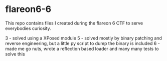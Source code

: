 # flareon6-6

This repo contains files I created during the flareon 6 CTF to serve everybodies curiosity.

3 - solved using a XPosed module 
5 - solved mostly by binary patching and reverse engineering, but a little py script to dump the binary is included
6 - made me go nuts, wrote a reflection based loader and many many tests to solve this
